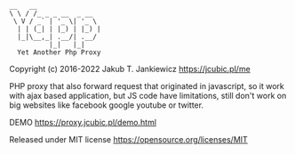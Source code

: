 ```
__   __
\ \ / /_ _ _ __  _ __
 \ V / _` | '_ \| '_ \
  | | (_| | |_) | |_) |
  |_|\__,_| .__/| .__/
          |_|   |_|
  Yet Another Php Proxy
```

Copyright (c) 2016-2022 Jakub T. Jankiewicz <https://jcubic.pl/me>

PHP proxy that also forward request that originated in javascript, so it work
with ajax based application, but JS code have limitations, still don't work on big websites like facebook google youtube or twitter.

DEMO <https://proxy.jcubic.pl/demo.html>

Released under MIT license <https://opensource.org/licenses/MIT>
